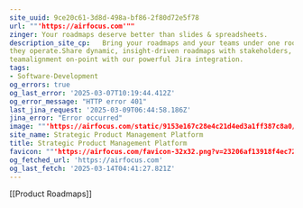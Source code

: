 ```yaml
---
site_uuid: 9ce20c61-3d8d-498a-bf86-2f80d72e5f78
url: ""'https://airfocus.com'""
zinger: Your roadmaps deserve better than slides & spreadsheets.
description_site_cp:   Bring your roadmaps and your teams under one roof, no matter how differently
they operate.Share dynamic, insight-driven roadmaps with stakeholders, keeping
teamalignment on-point with our powerful Jira integration.
tags:
- Software-Development
og_errors: true
og_last_error: '2025-03-07T10:19:44.412Z'
og_error_message: "HTTP error 401"
last_jina_request: '2025-03-09T06:44:58.186Z'
jina_error: "Error occurred"
image: ""'https://airfocus.com/static/9153e167c28e4c21d4ed3a1ff387c8a0/meta-default.png'""
site_name: Strategic Product Management Platform
title: Strategic Product Management Platform
favicon: ""'https://airfocus.com/favicon-32x32.png?v=23206af13918f4ec72b2582ef7d0e3c7'""
og_fetched_url: 'https://airfocus.com'
og_last_fetch: '2025-03-14T04:41:27.821Z'
---
```

[[Product Roadmaps]]

